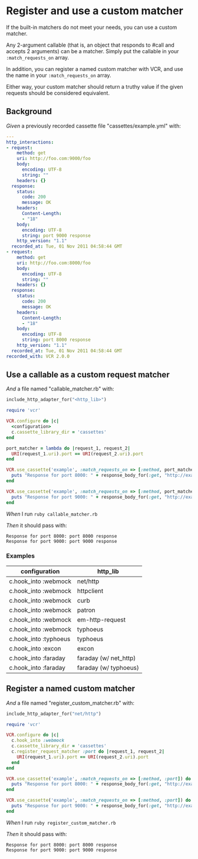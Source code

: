 # Register and use a custom matcher

If the built-in matchers do not meet your needs, you can use a custom matcher.

  Any 2-argument callable (that is, an object that responds to #call and accepts
  2 arguments) can be a matcher.  Simply put the callable in your
  `:match_requests_on` array.

  In addition, you can register a named custom matcher with VCR, and use
  the name in your `:match_requests_on` array.

  Either way, your custom matcher should return a truthy value if the
  given requests should be considered equivalent.

## Background

_Given_ a previously recorded cassette file "cassettes/example.yml" with:

```yaml
--- 
http_interactions: 
- request: 
    method: get
    uri: http://foo.com:9000/foo
    body: 
      encoding: UTF-8
      string: ""
    headers: {}
  response: 
    status: 
      code: 200
      message: OK
    headers: 
      Content-Length: 
      - "18"
    body: 
      encoding: UTF-8
      string: port 9000 response
    http_version: "1.1"
  recorded_at: Tue, 01 Nov 2011 04:58:44 GMT
- request: 
    method: get
    uri: http://foo.com:8000/foo
    body: 
      encoding: UTF-8
      string: ""
    headers: {}
  response: 
    status: 
      code: 200
      message: OK
    headers: 
      Content-Length: 
      - "18"
    body: 
      encoding: UTF-8
      string: port 8000 response
    http_version: "1.1"
  recorded_at: Tue, 01 Nov 2011 04:58:44 GMT
recorded_with: VCR 2.0.0
```

## Use a callable as a custom request matcher

_And_ a file named "callable_matcher.rb" with:

```ruby
include_http_adapter_for("<http_lib>")

require 'vcr'

VCR.configure do |c|
  <configuration>
  c.cassette_library_dir = 'cassettes'
end

port_matcher = lambda do |request_1, request_2|
  URI(request_1.uri).port == URI(request_2.uri).port
end

VCR.use_cassette('example', :match_requests_on => [:method, port_matcher]) do
  puts "Response for port 8000: " + response_body_for(:get, "http://example.com:8000/")
end

VCR.use_cassette('example', :match_requests_on => [:method, port_matcher]) do
  puts "Response for port 9000: " + response_body_for(:get, "http://example.com:9000/")
end
```

_When_ I run `ruby callable_matcher.rb`

_Then_ it should pass with:

```
Response for port 8000: port 8000 response
Response for port 9000: port 9000 response
```

### Examples

| configuration         | http_lib              |
|-----------------------|-----------------------|
| c.hook_into :webmock  | net/http              |
| c.hook_into :webmock  | httpclient            |
| c.hook_into :webmock  | curb                  |
| c.hook_into :webmock  | patron                |
| c.hook_into :webmock  | em-http-request       |
| c.hook_into :webmock  | typhoeus              |
| c.hook_into :typhoeus | typhoeus              |
| c.hook_into :excon    | excon                 |
| c.hook_into :faraday  | faraday (w/ net_http) |
| c.hook_into :faraday  | faraday (w/ typhoeus) |

## Register a named custom matcher

_And_ a file named "register_custom_matcher.rb" with:

```ruby
include_http_adapter_for("net/http")

require 'vcr'

VCR.configure do |c|
  c.hook_into :webmock
  c.cassette_library_dir = 'cassettes'
  c.register_request_matcher :port do |request_1, request_2|
    URI(request_1.uri).port == URI(request_2.uri).port
  end
end

VCR.use_cassette('example', :match_requests_on => [:method, :port]) do
  puts "Response for port 8000: " + response_body_for(:get, "http://example.com:8000/")
end

VCR.use_cassette('example', :match_requests_on => [:method, :port]) do
  puts "Response for port 9000: " + response_body_for(:get, "http://example.com:9000/")
end
```

_When_ I run `ruby register_custom_matcher.rb`

_Then_ it should pass with:

```
Response for port 8000: port 8000 response
Response for port 9000: port 9000 response
```
